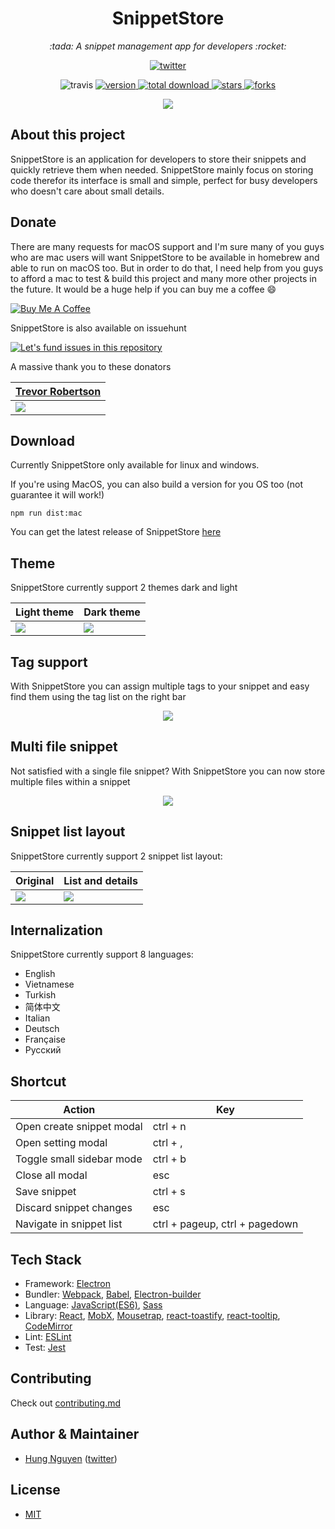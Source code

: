 <h1 align='center'>SnippetStore</h1>
<p align='center'>
<i>:tada: A snippet management app for developers :rocket:</i>
</p>
<p align='center'>
  <a href='https://twitter.com/intent/tweet?text=Wow!&hashtags=SnippetStore&url=https%3A%2F%2Fgithub.com%2FZeroX-DG%2FSnippetStore'>
    <img src="https://img.shields.io/twitter/url/https/github.com/ZeroX-DG/SnippetStore.svg?style=for-the-badge" alt="twitter">
  </a>
</p>
<p align='center'>
<img src='https://travis-ci.org/ZeroX-DG/SnippetStore.svg?branch=master' alt='travis'>
<a href='https://github.com/ZeroX-DG/SnippetStore/releases'>
  <img src='https://badge.fury.io/gh/ZeroX-DG%2FSnippetStore.svg' alt='version'>
</a>
<a href='https://github.com/ZeroX-DG/SnippetStore/releases'>
  <img src='https://img.shields.io/github/downloads/ZeroX-DG/SnippetStore/total.svg' alt='total download'>
</a>
<a href='https://github.com/ZeroX-DG/SnippetStore/stargazers'>
  <img src='https://img.shields.io/github/stars/ZeroX-DG/SnippetStore.svg' alt='stars'>
</a>
<a href='https://github.com/ZeroX-DG/SnippetStore/network'>
  <img src='https://img.shields.io/github/forks/ZeroX-DG/SnippetStore.svg' alt='forks'>
</a>
</p>

<p align='center'>
  <img src='resources/image/intro-gif.gif' />
</p>

## About this project

SnippetStore is an application for developers to store their snippets and quickly retrieve them when needed. SnippetStore mainly focus on storing code therefor its interface is small and simple, perfect for busy developers who doesn't care about small details.

## Donate

There are many requests for macOS support and I'm sure many of you guys who are mac users will want
SnippetStore to be available in homebrew and able to run on macOS too. But in order to do that, I need help from you guys to afford a mac to test & build this project and many more other projects in the future. It would be a huge help if you can buy me a coffee :smile:

<a href="https://www.buymeacoffee.com/hQteV8A" target="_blank"><img src="https://www.buymeacoffee.com/assets/img/custom_images/orange_img.png" alt="Buy Me A Coffee" style="height: auto !important;width: auto !important;" ></a>

SnippetStore is also available on issuehunt

[![Let's fund issues in this repository](https://issuehunt.io/static/embed/issuehunt-button-v1.svg)](https://issuehunt.io/repos/136717666)

A massive thank you to these donators

| [Trevor Robertson]                                             |
| -------------------------------------------------------------- |
| ![](https://avatars1.githubusercontent.com/u/597601?s=150&v=4) |

## Download

Currently SnippetStore only available for linux and windows.

If you're using MacOS, you can also build a version for you OS too (not guarantee it will work!)

```
npm run dist:mac
```

You can get the latest release of SnippetStore [here](https://github.com/ZeroX-DG/SnippetStore/releases)

## Theme

SnippetStore currently support 2 themes dark and light

| Light theme                                        | Dark theme                                        |
| -------------------------------------------------- | ------------------------------------------------- |
| <img src='resources/image/screenshot-light.png' /> | <img src='resources/image/screenshot-dark.png' /> |

## Tag support

With SnippetStore you can assign multiple tags to your snippet and easy find them using the tag list on the right bar

<p align='center'>
  <img src='resources/image/screenshot-tag.png'>
</p>

## Multi file snippet

Not satisfied with a single file snippet? With SnippetStore you can now store multiple files within a snippet

<p align='center'>
  <img src='resources/image/screenshot-multi-file.png'>
</p>

## Snippet list layout

SnippetStore currently support 2 snippet list layout:

| Original                                                     | List and details                                                    |
| ------------------------------------------------------------ | ------------------------------------------------------------------- |
| <img src='resources/image/screenshot-layout-original.png' /> | <img src='resources/image/screenshot-layout-list-and-detail.png' /> |

## Internalization

SnippetStore currently support 8 languages:

- English
- Vietnamese
- Turkish
- 简体中文
- Italian
- Deutsch
- Française
- Pусский

## Shortcut

| Action                    | Key                            |
| ------------------------- | ------------------------------ |
| Open create snippet modal | ctrl + n                       |
| Open setting modal        | ctrl + ,                       |
| Toggle small sidebar mode | ctrl + b                       |
| Close all modal           | esc                            |
| Save snippet              | ctrl + s                       |
| Discard snippet changes   | esc                            |
| Navigate in snippet list  | ctrl + pageup, ctrl + pagedown |

## Tech Stack

- Framework: [Electron](https://electronjs.org/)
- Bundler: [Webpack](https://webpack.js.org/), [Babel](https://babeljs.io/), [Electron-builder](https://github.com/electron-userland/electron-builder)
- Language: [JavaScript(ES6)](https://babeljs.io/learn-es2015/), [Sass](http://sass-lang.com/)
- Library: [React](https://reactjs.org/), [MobX](https://mobx.js.org/), [Mousetrap](https://craig.is/killing/mice), [react-toastify](https://fkhadra.github.io/react-toastify/), [react-tooltip](http://wwayne.com/react-tooltip/), [CodeMirror](https://github.com/codemirror/CodeMirror)
- Lint: [ESLint](https://eslint.org/)
- Test: [Jest](https://facebook.github.io/jest/)

## Contributing

Check out [contributing.md](contributing.md)

## Author & Maintainer

- [Hung Nguyen](https://github.com/ZeroX-DG) ([twitter](https://twitter.com/ZeroX_Hung))

## License

- [MIT](LICENSE)

[trevor robertson]: https://github.com/onetrev
